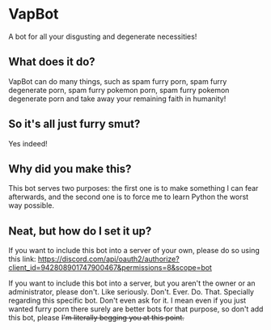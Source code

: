 # VapBot
A bot for all your disgusting and degenerate necessities!
## What does it do?
VapBot can do many things, such as spam furry porn, spam furry degenerate porn, spam furry pokemon porn, spam furry pokemon degenerate porn and take away your remaining faith in humanity!
## So it's all just furry smut?
Yes indeed!
## Why did you make this?
This bot serves two purposes: the first one is to make something I can fear afterwards, and the second one is to force me to learn Python the worst way possible.
## Neat, but how do I set it up?
If you want to include this bot into a server of your own, please do so using this link: https://discord.com/api/oauth2/authorize?client_id=942808901747900467&permissions=8&scope=bot

If you want to include this bot into a server, but you aren't the owner or an administrator, please don't. Like seriously. Don't. Ever. Do. That. Specially regarding this specific bot. Don't even ask for it. I mean even if you just wanted furry porn there surely are better bots for that purpose, so don't add this bot, please ~~I'm literally begging you at this point.~~
